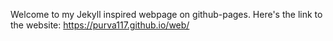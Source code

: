 Welcome to my Jekyll inspired webpage on github-pages. Here's the link to the website: https://purva117.github.io/web/
